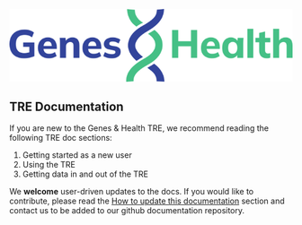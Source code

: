 ![Genes and Health logo](images/branding/genes-and-health-logo-blue-green.svg)

## TRE Documentation

If you are new to the Genes & Health TRE, we recommend reading the following TRE doc sections:

1. Getting started as a new user
2. Using the TRE
3. Getting data in and out of the TRE

<!---
1. [Getting started as a new user](getting-started-as-a-new-user.md)
2. [Using the TRE](getting-data-in-and-out-of-the-TRE)
3. [How to get help](how-to-get-help.md)
-->

We **welcome** user-driven updates to the docs.  If you would like to contribute, please read the [How to update this documentation](how-tos/how-to-update-this-documentation.md) section and contact us to be added to our github documentation repository.

<!--
<div class="grid cards">
  
    <a href="getting-started-as-a-new-user" class="md-button md-button--primary">Getting started</a>
 
    <a href="page2.md" class="md-button md-button--primary">How to guide</a>
  
    <a href="explainers" class="md-button md-button--primary">Explainers</a>
  
    <a href="page4.md" class="md-button md-button--primary">Other documents</a>

</div>
-->
